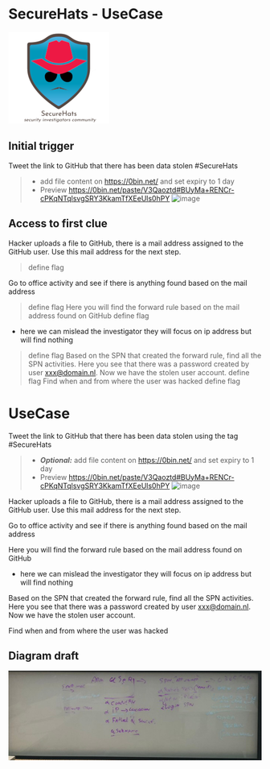 # SecureHats - UseCase

![logo](https://github.com/SecureHats/Sentinel-playground/blob/main/media/securehats-layers-200x.png)

## Initial trigger

Tweet the link to GitHub that there has been data stolen #SecureHats
>- add file content on https://0bin.net/ and set expiry to 1 day
>- Preview https://0bin.net/paste/V3Qaoztd#BUyMa+RENCr-cPKqNTqlsvgSRY3KkamTfXEeUls0hPY
![image](https://user-images.githubusercontent.com/40334679/141160160-e92234d0-b81c-4923-905b-4bdc090b2b1d.png)

## Access to first clue
Hacker uploads a file to GitHub, there is a mail address assigned to the GitHub user. Use this mail address for the next step.
> define flag

Go to office activity and see if there is anything found based on the mail address
> define flag
Here you will find the forward rule based on the mail address found on GitHub
> define flag
-	here we can mislead the investigator they will focus on ip address but will find nothing
> define flag
Based on the SPN that created the forward rule, find all the SPN activities. Here you see that there was a password created by user xxx@domain.nl. Now we have the stolen user account.
> define flag
Find when and from where the user was hacked
> define flag

# UseCase

Tweet the link to GitHub that there has been data stolen using the tag #SecureHats
>- **_Optional:_** add file content on https://0bin.net/ and set expiry to 1 day
>- Preview https://0bin.net/paste/V3Qaoztd#BUyMa+RENCr-cPKqNTqlsvgSRY3KkamTfXEeUls0hPY
![image](https://user-images.githubusercontent.com/40334679/141160160-e92234d0-b81c-4923-905b-4bdc090b2b1d.png)


Hacker uploads a file to GitHub, there is a mail address assigned to the GitHub user. Use this mail address for the next step.

Go to office activity and see if there is anything found based on the mail address

Here you will find the forward rule based on the mail address found on GitHub

-	here we can mislead the investigator they will focus on ip address but will find nothing

Based on the SPN that created the forward rule, find all the SPN activities. Here you see that there was a password created by user xxx@domain.nl. Now we have the stolen user account.

Find when and from where the user was hacked

## Diagram draft

![diagrama](./.img/diagram.jpeg)
